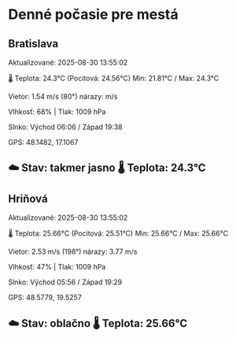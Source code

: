 ﻿# Denné počasie pre mestá

## Bratislava
Aktualizované: 2025-08-30 13:55:02

🌡️ Teplota: 24.3°C 
(Pocitová: 24.56°C)
Min: 21.81°C / Max: 24.3°C

Vietor: 1.54 m/s    (80°) 
nárazy:  m/s

Vlhkosť: 68% | Tlak: 1009 hPa

Slnko: Východ 06:06 / Západ 19:38

GPS: 48.1482, 17.1067

☁️ Stav: takmer jasno        🌡️ Teplota: 24.3°C
---

## Hriňová
Aktualizované: 2025-08-30 13:55:02

🌡️ Teplota: 25.66°C 
(Pocitová: 25.51°C)
Min: 25.66°C / Max: 25.66°C

Vietor: 2.53 m/s (198°)
nárazy: 3.77 m/s

Vlhkosť: 47% | Tlak: 1009 hPa

Slnko: Východ 05:56 / Západ 19:29

GPS: 48.5779, 19.5257

☁️ Stav: oblačno        🌡️ Teplota: 25.66°C
---
